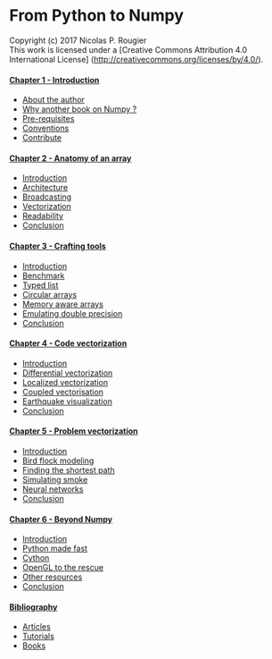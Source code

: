 # From Python to Numpy
Copyright (c) 2017 Nicolas P. Rougier  
This work is licensed under a
[Creative Commons Attribution 4.0 International License]
(http://creativecommons.org/licenses/by/4.0/).



#### [Chapter 1 - Introduction](book/01-introduction.md)

  * [About the author](book/01-introduction.md#about)
  * [Why another book on Numpy ?](book/01-introduction.md#why)
  * [Pre-requisites](book/01-introduction.md#pre-requisites)
  * [Conventions](book/01-introduction.md#conventions)
  * [Contribute](book/01-introduction.md#contribute)
  
#### [Chapter 2 - Anatomy of an array](book/02-anatomy.md)

  * [Introduction](book/02-anatomy.md#introduction)
  * [Architecture](book/02-anatomy.md#architecture)
  * [Broadcasting](book/02-anatomy.md#broadcasting)
  * [Vectorization](book/02-anatomy.md#vectorization)
  * [Readability](book/02-anatomy.md#readability)
  * [Conclusion](book/02-anatomy.md#conclusion)

#### [Chapter 3 - Crafting tools](book/03-tools.md)

  * [Introduction](book/03-tools.md#introduction)
  * [Benchmark](book/03-tools.md#benchmark)
  * [Typed list](book/03-tools.md#typed-list)
  * [Circular arrays](book/03-tools.md#circular)
  * [Memory aware arrays](book/03-tools.md#memory-aware)
  * [Emulating double precision](book/03-tools.md#double-precision)
  * [Conclusion](book/03-tools.md#conclusion)

#### [Chapter 4 - Code vectorization](book/04-code-vectorization.md)

  * [Introduction](book/04-code-vectorization.md#introduction)
  * [Differential vectorization](book/04-code-vectorization.md#differential)
  * [Localized vectorization](book/04-code-vectorization.md#localized)
  * [Coupled vectorisation](book/04-code-vectorization.md#coupled)
  * [Earthquake visualization](book/04-code-vectorization.md#earthquake)
  * [Conclusion](book/04-code-vectorization.md#conclusion)

#### [Chapter 5 - Problem vectorization](book/05-problem-vectorization.md)

  * [Introduction](book/05-problem-vectorization.md#introduction)
  * [Bird flock modeling](book/05-problem-vectorization.md#bird)
  * [Finding the shortest path](book/05-problem-vectorization.md#shortest)
  * [Simulating smoke](book/05-problem-vectorization.md#smoke)
  * [Neural networks](book/05-problem-vectorization.md#network)
  * [Conclusion](book/05-problem-vectorization.md#conclusion)

#### [Chapter 6 - Beyond Numpy](book/06-beyond-numpy.md)

  * [Introduction](book/06-beyond-numpy.md#introduction)
  * [Python made fast](book/06-beyond-numpy.md#python)
  * [Cython](book/06-beyond-numpy.md#cython)
  * [OpenGL to the rescue](book/06-beyond-numpy.md#opengl)
  * [Other resources](book/06-beyond-numpy.md#other)
  * [Conclusion](book/06-beyond-numpy.md#conclusion)

#### [Bibliography](book/bibliography.md)

  * [Articles](book/bibliography.md#articles)
  * [Tutorials](book/bibliography.md#tutorials)
  * [Books](book/bibliography.md#books)
